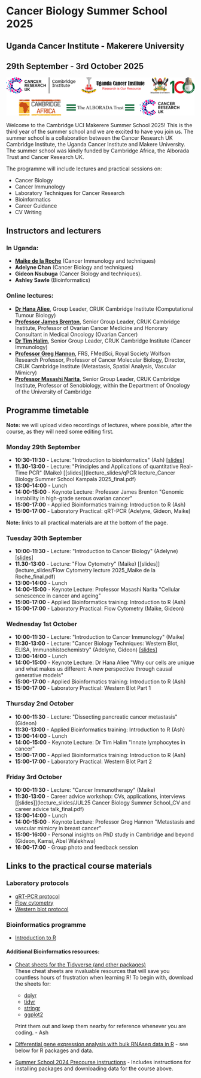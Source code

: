 # Cancer Biology Summer School 2025
## Uganda Cancer Institute - Makerere University
## 29th September - 3rd October 2025    

![](./images/Logos2024.png)

Welcome to the Cambridge UCI Makerere Summer School 2025! This is the third year
of the summer school and we are excited to have you join us. The summer school
is a collaboration between the Cancer Research UK Cambridge Institute, the
Uganda Cancer Institute and Makere University. The summer school was kindly
funded by Cambridge Africa, the Alborada Trust and Cancer Research UK.

The programme will include lectures and practical sessions on:

* Cancer Biology    
* Cancer Immunology    
* Laboratory Techniques for Cancer Research   
* Bioinformatics    
* Career Guidance    
* CV Writing   

## Instructors and lecturers

### In Uganda:
  
* **[Maike de la Roche](https://www.cruk.cam.ac.uk/research-groups/de-la-roche-group)** (Cancer Immunology and techniques)    
* **Adelyne Chan** (Cancer Biology and techniques)    
* **Gideon Nsubuga** (Cancer Biology and techniques).  
* **Ashley Sawle** (Bioinformatics) 

### Online lectures:

* **[Dr Hana Aliee](https://www.cruk.cam.ac.uk/research-groups/aliee-group)**, Group Leader, CRUK Cambridge Institute (Computational Tumour Biology)   
* **[Professor James Brenton](https://www.cruk.cam.ac.uk/research-groups/brenton-group)**, Senior Group Leader, CRUK Cambridge Institute, Professor of Ovarian Cancer Medicine and Honorary Consultant in Medical Oncology (Ovarian Cancer)     
* **[Dr Tim Halim](https://www.cruk.cam.ac.uk/research-groups/halim-group)**, Senior Group Leader, CRUK Cambridge Institute (Cancer Immunology)   
* **[Professor Greg Hannon](https://www.cruk.cam.ac.uk/research-groups/hannon-group)**, FRS, FMedSci, Royal Society Wolfson Research Professor, Professor of Cancer Molecular Biology, Director, CRUK Cambridge Institute (Metastasis, Spatial Analysis, Vascular Mimicry)   
* **[Professor Masashi Narita](https://www.cruk.cam.ac.uk/research-groups/narita-group)**, Senior Group Leader, CRUK Cambridge Institute, Professor of Senobiology, within the Department of Oncology of the University of Cambridge       

## Programme timetable

**Note:** we will upload video recordings of lectures, where possible, after the
course, as they will need some editing first.

### Monday 29th September

* **10:30-11:30** - Lecture: "Introduction to bioinformatics" (Ash) [[slides]](lecture_slides/BioinformaticsLecture.pdf)   
* **11.30-13:00** - Lecture: "Principles and Applications of quantitative Real-Time PCR" (Maike) [[slides]](lecture_slides/qPCR lecture_Cancer Biology Summer School Kampala 2025_final.pdf)    
* **13:00-14:00** - Lunch
* **14:00-15:00** - Keynote Lecture: Professor James Brenton "Genomic instability in high-grade serous ovarian cancer"
* **15:00-17:00** - Applied Bioinformatics training: Introduction to R (Ash)    
* **15:00-17:00** - Laboratory Practical: qRT-PCR (Adelyne, Gideon, Maike)

**Note:** links to all practical materials are at the bottom of the page.   

### Tuesday 30th September

* **10:00-11:30** - Lecture: "Introduction to Cancer Biology" (Adelyne) [[slides]](lecture_slides/IntroductionToCancerBiology.pdf)  
* **11.30-13:00** - Lecture: "Flow Cytometry" (Maike) [[slides]](lecture_slides/Flow Cytometry lecture 2025_Maike de la Roche_final.pdf)    
* **13:00-14:00** - Lunch 
* **14:00-15:00** - Keynote Lecture: Professor Masashi Narita "Cellular senescence in cancer and ageing"   
* **15:00-17:00** - Applied Bioinformatics training: Introduction to R (Ash)   
* **15:00-17:00** - Laboratory Practical: Flow Cytometry (Maike, Gideon) 

### Wednesday 1st October

* **10:00-11:30** - Lecture: "Introduction to Cancer Immunology" (Maike)   
* **11:30-13:00** - Lecture: "Cancer Biology Techniques: Western Blot, ELISA, Immunohistochemistry" (Adelyne, Gideon) [[slides]](lecture_slides/WB_ELISA_IHC.pdf)   
* **13:00-14:00** - Lunch  
* **14:00-15:00** - Keynote Lecture: Dr Hana Aliee "Why our cells are unique and what makes us different: A new perspective through causal generative models"   
* **15:00-17:00** - Applied Bioinformatics training: Introduction to R (Ash)   
* **15:00-17:00** - Laboratory Practical: Western Blot Part 1  

### Thursday 2nd October

* **10:00-11:30** -  Lecture: "Dissecting pancreatic cancer metastasis" (Gideon)    
* **11:30-13:00** -  Applied Bioinformatics training: Introduction to R (Ash)   
* **13:00-14:00** -  Lunch  
* **14:00-15:00** -  Keynote Lecture: Dr Tim Halim "Innate lymphocytes in cancer"  
* **15:00-17:00** -  Applied Bioinformatics training: Introduction to R (Ash)   
* **15:00-17:00** -  Laboratory Practical: Western Blot Part 2  

### Friday 3rd October

* **10:00-11:30** - Lecture: "Cancer Immunotherapy" (Maike)    
* **11:30-13:00** - Career advice workshop: CVs, applications, interviews [[slides]](lecture_slides/JUL25 Cancer Biology Summer School_CV and career advice talk_final.pdf)   
* **13:00-14:00** - Lunch  
* **14:00-15:00** - Keynote Lecture: Professor Greg Hannon "Metastasis and vascular mimicry in breast cancer"  
* **15:00-16:00** - Personal insights on PhD study in Cambridge and beyond (Gideon, Kamsi, Abel Walekhwa)  
* **16:00-17:00** - Group photo and feedback session  


## Links to the practical course materials

### Laboratory protocols

* [qRT-PCR protocol](protocols/qPCR.pdf)
* [Flow cytometry](protocols/Flow_Cytometry.pdf)
* [Western blot protocol](protocols/Western_Blot.pdf)

### Bioinformatics programme

* [Introduction to R](https://bioinformatics-core-shared-training.github.io/Summer_School_2025_R_Intro/)

#### Additional Bioinformatics resources:

* [Cheat sheets for the Tidyverse (and other packages)](https://posit.co/resources/cheatsheets/)  
    These cheat sheets are invaluable resources that will save you countless hours of frustration when learning R! To begin with, download the sheets for:   
    * [dplyr](https://rstudio.github.io/cheatsheets/data-transformation.pdf)   
    * [tidyr](https://rstudio.github.io/cheatsheets/tidyr.pdf)    
    * [stringr](https://rstudio.github.io/cheatsheets/strings.pdf) 
    * [ggplot2](https://rstudio.github.io/cheatsheets/data-visualization.pdf)  

    Print them out and keep them nearby for reference whenever you are coding. - Ash
* [Differential gene expression analysis with bulk RNAseq data in R](https://bioinformatics-core-shared-training.github.io/Reverse_Summer_School_2024_RNAseq) - see below for R packages and data.
* [Summer School 2024 Precourse instructions](https://bioinformatics-core-shared-training.github.io/Reverse_Summer_School_2024_PreCourse/) - Includes instructions for installing packages and downloading data for the course above.